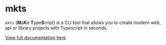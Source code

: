 # mkts

`mkts` (**M**a**K**e **T**ype**S**cript) is a CLI tool that allows you to create
modern web, api or library projects with Typescript in seconds.

[View full documentation here](https://kwameopareasiedu.github.io/mkts/)
